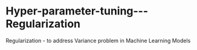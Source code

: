 # Hyper-parameter-tuning---Regularization
Regularization - to address Variance problem in Machine Learning Models
